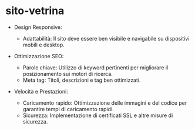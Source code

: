 # sito-vetrina

- Design Responsive:

  - Adattabilità: Il sito deve essere ben visibile e navigabile su dispositivi mobili e desktop.

- Ottimizzazione SEO:

  - Parole chiave: Utilizzo di keyword pertinenti per migliorare il posizionamento sui motori di ricerca.
  - Meta tag: Titoli, descrizioni e tag ben ottimizzati.

- Velocità e Prestazioni:
  - Caricamento rapido: Ottimizzazione delle immagini e del codice per garantire tempi di caricamento rapidi.
  - Sicurezza: Implementazione di certificati SSL e altre misure di sicurezza.
